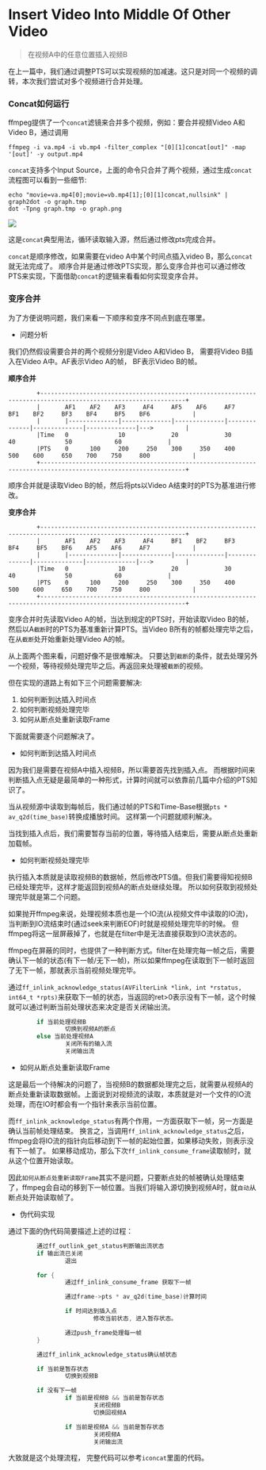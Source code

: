 # Insert Video Into Middle Of Other Video
> 在视频A中的任意位置插入视频B

在上一篇中，我们通过调整PTS可以实现视频的加减速。这只是对同一个视频的调转，本次我们尝试对多个视频进行合并处理。

### Concat如何运行
ffmpeg提供了一个`concat`滤镜来合并多个视频，例如：要合并视频Video A和Video B，通过调用

```shell
ffmpeg -i va.mp4 -i vb.mp4 -filter_complex "[0][1]concat[out]" -map '[out]' -y output.mp4
```

`concat`支持多个Input Source，上面的命令只合并了两个视频，通过生成`concat`流程图可以看到一些细节:

```shell
echo "movie=va.mp4[0];movie=vb.mp4[1];[0][1]concat,nullsink" | graph2dot -o graph.tmp
dot -Tpng graph.tmp -o graph.png
```

![](https://tva1.sinaimg.cn/large/006y8mN6ly1g75zwwvc08j30wn03vdgr.jpg)

这是`concat`典型用法，循环读取输入源，然后通过修改pts完成合并。

`concat`是顺序修改，如果需要在video A中某个时间点插入video B，那么`concat`就无法完成了。 顺序合并是通过修改PTS实现，那么变序合并也可以通过修改PTS来实现，下面借助`concat`的逻辑来看看如何实现变序合并。

### 变序合并

为了方便说明问题，我们来看一下顺序和变序不同点到底在哪里。

* 问题分析

我们仍然假设需要合并的两个视频分别是Video A和Video B， 需要将Video B插入在Video A中。AF表示Video A的帧， BF表示Video B的帧。

**顺序合并**
```shell
        +---------------------------------------------------------------------------------------------------------------+
        |       AF1    AF2    AF3     AF4     AF5    AF6     AF7    BF1    BF2     BF3    BF4     BF5    BF6            |
        |       |--------------|--------------|--------------|--------------|--------------|--------------|--->         |
        |Time   0              10             20             30            40              50            60             |
        |PTS    0      100     200     250    300     350    400    500    600     650    700    750     800            |
        +---------------------------------------------------------------------------------------------------------------+
```

顺序合并就是读取Video B的帧，然后将pts以Video A结束时的PTS为基准进行修改。

**变序合并**

```shell
        +---------------------------------------------------------------------------------------------------------------+
        |       AF1    AF2    AF3     AF4     BF1    BF2     BF3    BF4     BF5    BF6    AF5    AF6     AF7            |
        |       |--------------|--------------|--------------|--------------|--------------|--------------|--->         |
        |Time   0              10             20             30            40              50            60             |
        |PTS    0      100     200     250    300     350    400    500    600     650    700    750     800            |
        +---------------------------------------------------------------------------------------------------------------+
```

变序合并时先读取Video A的帧，当达到规定的PTS时，开始读取Video B的帧，然后以A`截断`时的PTS为基准重新计算PTS。当Video B所有的帧都处理完毕之后，在从`截断`处开始重新处理Video A的帧。

从上面两个图来看，问题好像不是很难解决。 只要达到`截断`的条件，就去处理另外一个视频，等待视频处理完毕之后。再返回来处理被`截断`的视频。

但在实现的道路上有如下三个问题需要解决:

1. 如何判断到达插入时间点
2. 如何判断视频处理完毕
3. 如何从断点处重新读取Frame

下面就需要逐个问题解决了。

+ 如何判断到达插入时间点

因为我们是需要在视频A中插入视频B，所以需要首先找到插入点。 而根据时间来判断插入点无疑是最简单的一种形式，计算时间就可以依靠前几篇中介绍的PTS知识了。

当从视频源中读取到每帧后，我们通过帧的PTS和Time-Base根据`pts * av_q2d(time_base)`转换成播放时间。 这样第一个问题就顺利解决。

当找到插入点后，我们需要暂存当前的位置，等待插入结束后，需要从断点处重新加载帧。

+ 如何判断视频处理完毕

执行插入本质就是读取视频B的数据帧，然后修改PTS值。但我们需要得知视频B已经处理完毕，这样才能返回到视频A的断点处继续处理。 所以如何获取到视频处理完毕就是第二个问题。

如果抛开ffmpeg来说，处理视频本质也是一个IO流(从视频文件中读取的IO流)，当判断到IO流结束时(通过seek来判断EOF)时就是视频处理完毕的时候。 但ffmpeg将这一层屏蔽掉了，也就是在filter中是无法直接获取到IO流状态的。

ffmpeg在屏蔽的同时，也提供了一种判断方式。filter在处理完每一帧之后，需要确认下一帧的状态(有下一帧/无下一帧)，所以如果ffmpeg在读取到下一帧时返回了无下一帧，那就表示当前视频处理完毕。

通过`ff_inlink_acknowledge_status(AVFilterLink *link, int *rstatus, int64_t *rpts)`来获取下一帧的状态，当返回的ret>0表示没有下一帧，这个时候就可以通过判断当前处理状态来决定是否关闭输出流。

```c++
        if 当前处理视频B
                切换到视频A的断点
        else 当前处理视频A
                关闭所有的输入流
                关闭输出流
```

+ 如何从断点处重新读取Frame

这是最后一个待解决的问题了，当视频B的数据都处理完之后，就需要从视频A的断点处重新读取数据帧。上面说到对视频流的读取，本质就是对一个文件的IO流处理，而在IO时都会有一个指针来表示当前位置。

而`ff_inlink_acknowledge_status`有两个作用，一方面获取下一帧，另一方面是确认当前帧处理结束。 换言之，当调用`ff_inlink_acknowledge_status`之后，ffmpeg会将IO流的指针向后移动到下一帧的起始位置，如果移动失败，则表示没有下一帧了。 如果移动成功，那么下次`ff_inlink_consume_frame`读取帧时，就从这个位置开始读取。

因此`如何从断点处重新读取Frame`其实不是问题，只要断点处的帧被确认处理结束了，ffmpeg会自动的移到下一帧位置。当我们将输入源切换到视频A时，就`自动`从断点处开始读取帧了。

* 伪代码实现

通过下面的伪代码简要描述上述的过程：

```c++
        通过ff_outlink_get_status判断输出流状态
        if 输出流已关闭
                退出

        for {
                通过ff_inlink_consume_frame 获取下一帧

                通过frame->pts * av_q2d(time_base)计算时间

                if 时间达到插入点
                        修改当前状态, 进入暂存状态。

                通过push_frame处理每一帧
        }

        通过ff_inlink_acknowledge_status确认帧状态

        if 当前是暂存状态
                切换到视频B

        if 没有下一帧
                if 当前是视频B && 当前是暂存状态
                        关闭视频B
                        切换回视频A

                if 当前是视频A && 当前是暂存状态
                        关闭视频A
                        关闭输出流

```

大致就是这个处理流程， 完整代码可以参考`iconcat`里面的代码。